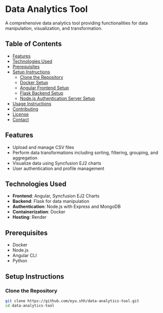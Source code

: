 # Data Analytics Tool

A comprehensive data analytics tool providing functionalities for data manipulation, visualization, and transformation.

## Table of Contents

- [Features](#features)
- [Technologies Used](#technologies-used)
- [Prerequisites](#prerequisites)
- [Setup Instructions](#setup-instructions)
  - [Clone the Repository](#clone-the-repository)
  - [Docker Setup](#docker-setup)
  - [Angular Frontend Setup](#angular-frontend-setup)
  - [Flask Backend Setup](#flask-backend-setup)
  - [Node.js Authentication Server Setup](#nodejs-authentication-server-setup)
- [Usage Instructions](#usage-instructions)
- [Contributing](#contributing)
- [License](#license)
- [Contact](#contact)

## Features

- Upload and manage CSV files
- Perform data transformations including sorting, filtering, grouping, and aggregation
- Visualize data using Syncfusion EJ2 charts
- User authentication and profile management

## Technologies Used

- **Frontend**: Angular, Syncfusion EJ2 Charts
- **Backend**: Flask for data manipulation
- **Authentication**: Node.js with Express and MongoDB
- **Containerization**: Docker
- **Hosting**: Render

## Prerequisites

- Docker
- Node.js
- Angular CLI
- Python

## Setup Instructions

### Clone the Repository

```bash
git clone https://github.com/eyu.shh/data-analytics-tool.git
cd data-analytics-tool
